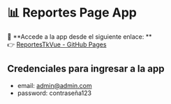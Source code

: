 # 📊 Reportes Page App

🚀 **Accede a la app desde el siguiente enlace: **  
👉 [ReportesTkVue - GitHub Pages](https://hazielace.github.io/ReportsTkvue/)

## Credenciales para ingresar a la app
- email: admin@admin.com
- password: contraseña123
